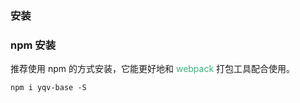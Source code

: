 ### 安装

### npm 安装
推荐使用 npm 的方式安装，它能更好地和 <font color="#3eaf7c ">webpack</font> 打包工具配合使用。

```
npm i yqv-base -S
```







